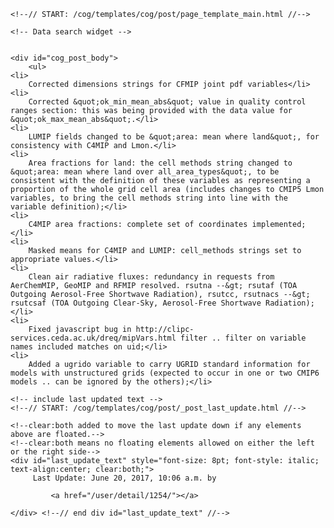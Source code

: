          

    <!--// START: /cog/templates/cog/post/page_template_main.html //-->
<!--// loading page body from page_template_main.html //-->




  	<!-- Data search widget -->
  	

    <div id="cog_post_body">
        <ul>
	<li>
		Corrected dimensions strings for CFMIP joint pdf variables</li>
	<li>
		Corrected &quot;ok_min_mean_abs&quot; value in quality control ranges section: this was being provided with the data value for &quot;ok_max_mean_abs&quot;.</li>
	<li>
		LUMIP fields changed to be &quot;area: mean where land&quot;, for consistency with C4MIP and Lmon.</li>
	<li>
		Area fractions for land: the cell methods string changed to &quot;area: mean where land over all_area_types&quot;, to be consistent with the definition of these variables as representing a proportion of the whole grid cell area (includes changes to CMIP5 Lmon variables, to bring the cell methods string into line with the variable definition);</li>
	<li>
		C4MIP area fractions: complete set of coordinates implemented;</li>
	<li>
		Masked means for C4MIP and LUMIP: cell_methods strings set to appropriate values.</li>
	<li>
		Clean air radiative fluxes: redundancy in requests from AerChemMIP, GeoMIP and RFMIP resolved. rsutna --&gt; rsutaf (TOA Outgoing Aerosol-Free Shortwave Radiation), rsutcc, rsutnacs --&gt; rsutcsaf (TOA Outgoing Clear-Sky, Aerosol-Free Shortwave Radiation);</li>
	<li>
		Fixed javascript bug in http://clipc-services.ceda.ac.uk/dreq/mipVars.html filter .. filter on variable names included matches on uid;</li>
	<li>
		Added a ugrido variable to carry UGRID standard information for models with unstructured grids (expected to occur in one or two CMIP6 models .. can be ignored by the others);</li>
</ul>
    </div> <!--// end div id=cog_post_body //-->

    <!-- include last updated text -->
    <!--// START: /cog/templates/cog/post/_post_last_update.html //-->

    <!--clear:both added to move the last update down if any elements above are floated.-->
    <!--clear:both means no floating elements allowed on either the left or the right side-->
	<div id="last_update_text" style="font-size: 8pt; font-style: italic; text-align:center; clear:both;">
	     Last Update: June 20, 2017, 10:06 a.m. by
         
             <a href="/user/detail/1254/"></a>
         
	</div> <!--// end div id="last_update_text" //-->
